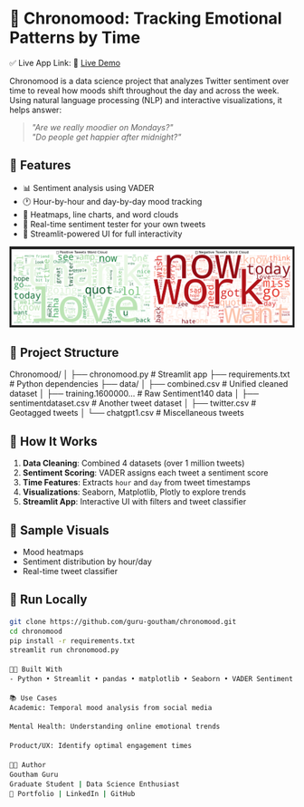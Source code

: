 # 🧠 Chronomood: Tracking Emotional Patterns by Time

✅ Live App Link: 🚀 [Live Demo](https://chronomood-guru-goutham.streamlit.app)

Chronomood is a data science project that analyzes Twitter sentiment over time to reveal how moods shift throughout the day and across the week. Using natural language processing (NLP) and interactive visualizations, it helps answer:  
> *"Are we really moodier on Mondays?"*  
> *"Do people get happier after midnight?"*

## 🚀 Features

- 📊 Sentiment analysis using VADER
- 🕐 Hour-by-hour and day-by-day mood tracking
- 🌈 Heatmaps, line charts, and word clouds
- 🧪 Real-time sentiment tester for your own tweets
- 💬 Streamlit-powered UI for full interactivity

![App Screenshot](./image.png)

## 📂 Project Structure

Chronomood/
│
├── chronomood.py # Streamlit app
├── requirements.txt # Python dependencies
├── data/
│ ├── combined.csv # Unified cleaned dataset
│ ├── training.1600000... # Raw Sentiment140 data
│ ├── sentimentdataset.csv # Another tweet dataset
│ ├── twitter.csv # Geotagged tweets
│ └── chatgpt1.csv # Miscellaneous tweets


## 🧠 How It Works

1. **Data Cleaning**: Combined 4 datasets (over 1 million tweets)
2. **Sentiment Scoring**: VADER assigns each tweet a sentiment score
3. **Time Features**: Extracts `hour` and `day` from tweet timestamps
4. **Visualizations**: Seaborn, Matplotlib, Plotly to explore trends
5. **Streamlit App**: Interactive UI with filters and tweet classifier

## 📸 Sample Visuals

- Mood heatmaps  
- Sentiment distribution by hour/day  
- Real-time tweet classifier  


## 🧪 Run Locally

```bash
git clone https://github.com/guru-goutham/chronomood.git
cd chronomood
pip install -r requirements.txt
streamlit run chronomood.py

👨‍💻 Built With
- Python • Streamlit • pandas • matplotlib • Seaborn • VADER Sentiment

📚 Use Cases
Academic: Temporal mood analysis from social media

Mental Health: Understanding online emotional trends

Product/UX: Identify optimal engagement times

🧑‍🎓 Author
Goutham Guru
Graduate Student | Data Science Enthusiast
🔗 Portfolio | LinkedIn | GitHub

